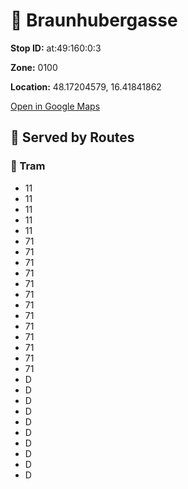 # 🚉 Braunhubergasse


**Stop ID:** at:49:160:0:3

**Zone:** 0100

**Location:** 48.17204579, 16.41841862

[Open in Google Maps](https://www.google.com/maps?q=48.17204579,16.41841862)

## 🚆 Served by Routes

### 🚊 Tram
- 11
- 11
- 11
- 11
- 11
- 71
- 71
- 71
- 71
- 71
- 71
- 71
- 71
- 71
- 71
- 71
- 71
- 71
- D
- D
- D
- D
- D
- D
- D
- D
- D
- D